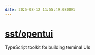 ```yaml
---
date: 2025-08-12 11:55:49.080091
---
```


# [sst/opentui](https://github.com/sst/opentui)

TypeScript toolkit for building terminal UIs